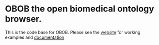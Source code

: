 # OBOB the open biomedical ontology browser.

This is the code base for OBOB.  Please see the [website](http://www.obobrowser.org/) for working examples and [documentation](http://www.sequenceontology.org/so_wiki/index.php/OBOB)
